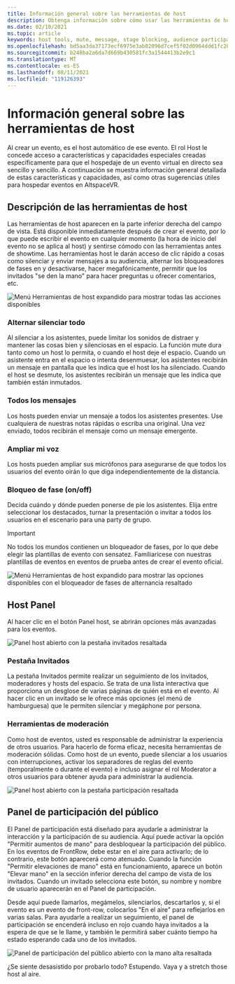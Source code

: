 ```yaml
---
title: Información general sobre las herramientas de host
description: Obtenga información sobre cómo usar las herramientas de host para eventos que no son frontrow, incluido el muting, la mensajería y la moderación.
ms.date: 02/10/2021
ms.topic: article
keywords: host tools, mute, message, stage blocking, audience participation
ms.openlocfilehash: bd5aa3da37173ecf6975e3ab82096d7cef5f02d0964ddd1fc28c078a31d0c520
ms.sourcegitcommit: b248ba2a6da7d669b430581fc3a1544413b2e9c1
ms.translationtype: MT
ms.contentlocale: es-ES
ms.lasthandoff: 08/11/2021
ms.locfileid: "119126393"
---
```

# <a name="host-tools-overview"></a>Información general sobre las herramientas de host

Al crear un evento, es el host automático de ese evento. El rol Host le concede acceso a características y capacidades especiales creadas específicamente para que el hospedaje de un evento virtual en directo sea sencillo y sencillo. A continuación se muestra información general detallada de estas características y capacidades, así como otras sugerencias útiles para hospedar eventos en AltspaceVR.

## <a name="understanding-host-tools"></a>Descripción de las herramientas de host

Las herramientas de host aparecen en la parte inferior derecha del campo de vista. Está disponible inmediatamente después de crear el evento, por lo que puede escribir el evento en cualquier momento (la hora de inicio del evento no se aplica al host) y sentirse cómodo con las herramientas antes de showtime. Las herramientas host le darán acceso de clic rápido a cosas como silenciar y enviar mensajes a su audiencia, alternar los bloqueadores de fases en y desactivarse, hacer megafónicamente, permitir que los invitados "se den la mano" para hacer preguntas u ofrecer comentarios, etc.

![Menú Herramientas de host expandido para mostrar todas las acciones disponibles](images/host-tools-img-01.png) 

### <a name="toggle-mute-all"></a>Alternar silenciar todo

Al silenciar a los asistentes, puede limitar los sonidos de distraer y mantener las cosas bien y silenciosas en el espacio. La función mute dura tanto como un host lo permita, o cuando el host deje el espacio. Cuando un asistente entra en el espacio o intenta desenmuesar, los asistentes recibirán un mensaje en pantalla que les indica que el host los ha silenciado. Cuando el host se desmute, los asistentes recibirán un mensaje que les indica que también están inmutados.

### <a name="message-all"></a>Todos los mensajes

Los hosts pueden enviar un mensaje a todos los asistentes presentes. Use cualquiera de nuestras notas rápidas o escriba una original. Una vez enviado, todos recibirán el mensaje como un mensaje emergente.

### <a name="amplify-my-voice"></a>Ampliar mi voz

Los hosts pueden ampliar sus micrófonos para asegurarse de que todos los usuarios del evento oirán lo que diga independientemente de la distancia.

### <a name="stage-blocking-onoff"></a>Bloqueo de fase (on/off)

Decida cuándo y dónde pueden ponerse de pie los asistentes. Elija entre seleccionar los destacados, turnar la presentación o invitar a todos los usuarios en el escenario para una party de grupo.

> [!IMPORTANT]
> No todos los mundos contienen un bloqueador de fases, por lo que debe elegir las plantillas de evento con sensatez. Familiarícese con nuestras plantillas de eventos en eventos de prueba antes de crear el evento oficial.

![Menú Herramientas de host expandido para mostrar las opciones disponibles con el bloqueador de fases de alternancia resaltado](images/host-tools-img-02.png)

## <a name="host-panel"></a>Host Panel

Al hacer clic en el botón Panel host, se abrirán opciones más avanzadas para los eventos.

![Panel host abierto con la pestaña invitados resaltada](images/host-tools-img-03.png)

### <a name="guests-tab"></a>Pestaña Invitados

La pestaña Invitados permite realizar un seguimiento de los invitados, moderadores y hosts del espacio. Se trata de una lista interactiva que proporciona un desglose de varias páginas de quién está en el evento. Al hacer clic en un invitado se le ofrece más opciones (el menú de hamburguesa) que le permiten silenciar y megáphone por persona.

### <a name="moderation-tools"></a>Herramientas de moderación

Como host de eventos, usted es responsable de administrar la experiencia de otros usuarios. Para hacerlo de forma eficaz, necesita herramientas de moderación sólidas. Como host de un evento, puede silenciar a los usuarios con interrupciones, activar los separadores de reglas del evento (temporalmente o durante el evento) e incluso asignar el rol Moderator a otros usuarios para obtener ayuda para administrar la audiencia.

![Panel host abierto con la pestaña participación resaltada](images/host-tools-img-04.png)

## <a name="audience-participation-panel"></a>Panel de participación del público

El Panel de participación está diseñado para ayudarle a administrar la interacción y la participación de su audiencia. Aquí puede activar la opción "Permitir aumentos de mano" para desbloquear la participación del público. En los eventos de FrontRow, debe estar en el aire para activarlo; de lo contrario, este botón aparecerá como atenuado. Cuando la función "Permitir elevaciones de mano" está en funcionamiento, aparece un botón "Elevar mano" en la sección inferior derecha del campo de vista de los invitados. Cuando un invitado selecciona este botón, su nombre y nombre de usuario aparecerán en el Panel de participación. 

Desde aquí puede llamarlos, megámelos, silenciarlos, descartarlos y, si el evento es un evento de front-row, colocarlos "En el aire" para reflejarlos en varias salas. Para ayudarle a realizar un seguimiento, el panel de participación se encenderá incluso en rojo cuando haya invitados a la espera de que se le llame, y también le permitirá saber cuánto tiempo ha estado esperando cada uno de los invitados.
 
![Panel de participación del público abierto con la mano alta resaltada](images/host-tools-img-05.png)

¿Se siente desasistido por probarlo todo? Estupendo. Vaya y a stretch those host al aire.